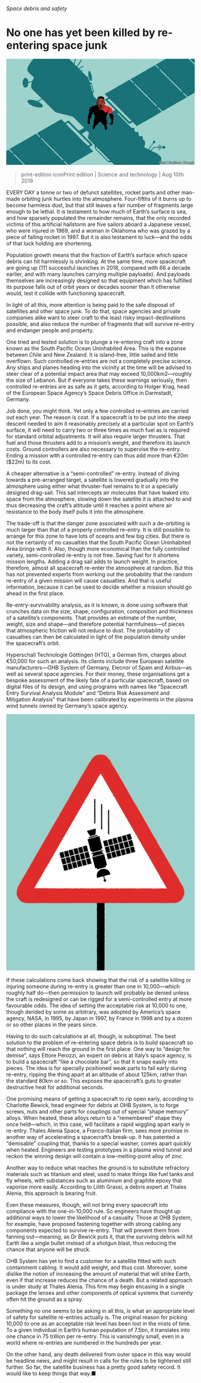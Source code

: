 ###### Space debris and safety

# No one has yet been killed by re-entering space junk 

![image](images/20190810_STD001_0.jpg) 

> print-edition iconPrint edition | Science and technology | Aug 10th 2019 

EVERY DAY a tonne or two of defunct satellites, rocket parts and other man-made orbiting junk hurtles into the atmosphere. Four-fifths of it burns up to become harmless dust, but that still leaves a fair number of fragments large enough to be lethal. It is testament to how much of Earth’s surface is sea, and how sparsely populated the remainder remains, that the only recorded victims of this artificial hailstorm are five sailors aboard a Japanese vessel, who were injured in 1969, and a woman in Oklahoma who was grazed by a piece of falling rocket in 1997. But it is also testament to luck—and the odds of that luck holding are shortening. 

Population growth means that the fraction of Earth’s surface which space debris can hit harmlessly is shrinking. At the same time, more spacecraft are going up (111 successful launches in 2018, compared with 66 a decade earlier, and with many launches carrying multiple payloads). And payloads themselves are increasingly designed so that equipment which has fulfilled its purpose falls out of orbit years or decades sooner than it otherwise would, lest it collide with functioning spacecraft. 

In light of all this, more attention is being paid to the safe disposal of satellites and other space junk. To do that, space agencies and private companies alike want to steer craft to the least risky impact-destinations possible, and also reduce the number of fragments that will survive re-entry and endanger people and property. 

One tried and tested solution is to plunge a re-entering craft into a zone known as the South Pacific Ocean Uninhabited Area. This is the expanse between Chile and New Zealand. It is island-free, little sailed and little overflown. Such controlled re-entries are not a completely precise science. Any ships and planes heading into the vicinity at the time will be advised to steer clear of a potential impact area that may exceed 10,000km2—roughly the size of Lebanon. But if everyone takes these warnings seriously, then controlled re-entries are as safe as it gets, according to Holger Krag, head of the European Space Agency’s Space Debris Office in Darmstadt, Germany. 

Job done, you might think. Yet only a few controlled re-entries are carried out each year. The reason is cost. If a spacecraft is to be put into the steep descent needed to aim it reasonably precisely at a particular spot on Earth’s surface, it will need to carry two or three times as much fuel as is required for standard orbital adjustments. It will also require larger thrusters. That fuel and those thrusters add to a mission’s weight, and therefore its launch costs. Ground controllers are also necessary to supervise the re-entry. Ending a mission with a controlled re-entry can thus add more than €20m ($22m) to its cost. 

A cheaper alternative is a “semi-controlled” re-entry. Instead of diving towards a pre-arranged target, a satellite is lowered gradually into the atmosphere using either what thruster-fuel remains to it or a specially designed drag-sail. This sail intercepts air molecules that have leaked into space from the atmosphere, slowing down the satellite it is attached to and thus decreasing the craft’s altitude until it reaches a point where air resistance to the body itself pulls it into the atmosphere. 

The trade-off is that the danger zone associated with such a de-orbiting is much larger than that of a properly controlled re-entry. It is still possible to arrange for this zone to have lots of oceans and few big cities. But there is not the certainty of no casualties that the South Pacific Ocean Uninhabited Area brings with it. Also, though more economical than the fully controlled variety, semi-controlled re-entry is not free. Saving fuel for it shortens mission lengths. Adding a drag sail adds to launch weight. In practice, therefore, almost all spacecraft re-enter the atmosphere at random. But this has not prevented experts from working out the probability that the random re-entry of a given mission will cause casualties. And that is useful information, because it can be used to decide whether a mission should go ahead in the first place. 

Re-entry-survivability analysis, as it is known, is done using software that crunches data on the size, shape, configuration, composition and thickness of a satellite’s components. That provides an estimate of the number, weight, size and shape—and therefore potential harmfulness—of pieces that atmospheric friction will not reduce to dust. The probability of casualties can then be calculated in light of the population density under the spacecraft’s orbit. 

Hyperschall Technologie Göttingen (HTG), a German firm, charges about €50,000 for such an analysis. Its clients include three European satellite manufacturers—OHB System of Germany, Elecnor of Spain and Airbus—as well as several space agencies. For their money, these organisations get a bespoke assessment of the likely fate of a particular spacecraft, based on digital files of its design, and using programs with names like “Spacecraft Entry Survival Analysis Module” and “Debris Risk Assessment and Mitigation Analysis” that have been calibrated by experiments in the plasma wind tunnels owned by Germany’s space agency. 

![image](images/20190810_STD002_0.jpg) 

If these calculations come back showing that the risk of a satellite killing or injuring someone during re-entry is greater than one in 10,000—which roughly half do—then permission to launch will probably be denied unless the craft is redesigned or can be rigged for a semi-controlled entry at more favourable odds. The idea of setting the acceptable risk at 10,000 to one, though derided by some as arbitrary, was adopted by America’s space agency, NASA, in 1995, by Japan in 1997, by France in 1998 and by a dozen or so other places in the years since. 

Having to do such calculations at all, though, is suboptimal. The best solution to the problem of re-entering space debris is to build spacecraft so that nothing will reach the ground in the first place. One way to “design for demise”, says Ettore Perozzi, an expert on debris at Italy’s space agency, is to build a spacecraft “like a chocolate bar”, so that it snaps easily into pieces. The idea is for specially positioned weak parts to fail early during re-entry, ripping the thing apart at an altitude of about 125km, rather than the standard 80km or so. This exposes the spacecraft’s guts to greater destructive heat for additional seconds. 

One promising means of getting a spacecraft to rip open early, according to Charlotte Bewick, head engineer for debris at OHB System, is to forge screws, nuts and other parts for couplings out of special “shape memory” alloys. When heated, these alloys return to a “remembered” shape they once held—which, in this case, will facilitate a rapid wiggling apart early in re-entry. Thales Alenia Space, a Franco-Italian firm, sees more promise in another way of accelerating a spacecraft’s break-up. It has patented a “demisable” coupling that, thanks to a special washer, comes apart quickly when heated. Engineers are testing prototypes in a plasma wind tunnel and reckon the winning design will contain a low-melting-point alloy of zinc. 

Another way to reduce what reaches the ground is to substitute refractory materials such as titanium and steel, used to make things like fuel tanks and fly wheels, with substances such as aluminium and graphite epoxy that vaporise more easily. According to Lilith Grassi, a debris expert at Thales Alenia, this approach is bearing fruit. 

Even these measures, though, will not bring every spacecraft into compliance with the one-in-10,000 rule. So engineers have thought up additional ways to lower the likelihood of a casualty. Those at OHB System, for example, have proposed fastening together with strong cabling any components expected to survive re-entry. That will prevent them from fanning out—meaning, as Dr Bewick puts it, that the surviving debris will hit Earth like a single bullet instead of a shotgun blast, thus reducing the chance that anyone will be struck. 

OHB System has yet to find a customer for a satellite fitted with such containment cabling. It would add weight, and thus cost. Moreover, some dislike the notion of increasing the amount of material that will strike Earth, even if that increase reduces the chance of a death. But a related approach is under study at Thales Alenia. This firm may begin encasing in a single package the lenses and other components of optical systems that currently often hit the ground as a spray. 

Something no one seems to be asking in all this, is what an appropriate level of safety for satellite re-entries actually is. The original reason for picking 10,000 to one as an acceptable risk level has been lost in the mists of time. To a given individual in Earth’s human population of 7.5bn, it translates into one chance in 75 trillion per re-entry. This is vanishingly small, even in a world where re-entries are numbered in the hundreds per year. 

On the other hand, any death delivered from outer space in this way would be headline news, and might result in calls for the rules to be tightened still further. So far, the satellite business has a pretty good safety record. It would like to keep things that way.■ 

